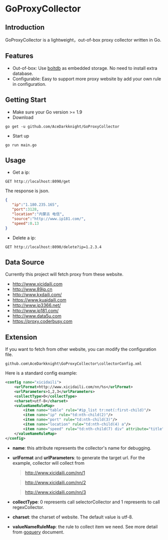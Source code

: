 # GoProxyCollector
## Introduction
GoProxyCollector is a lightweight，out-of-box proxy collector written in Go.
## Features
- Out-of-box: Use [boltdb](https://github.com/boltdb/bolt) as embedded storage. No need to install extra database.
- Configurable: Easy to support more proxy website by add your own rule in configuration.
## Getting Start
- Make sure your Go version >= 1.9
- Download
```
go get -u github.com/AceDarkknight/GoProxyCollector
```
- Start up
```
go run main.go
```
## Usage
- Get a ip:
```
GET http://localhost:8090/get
```
The response is json.
```json
{
   "ip":"1.180.235.165",
   "port":3128,
   "location":"内蒙古 电信",
   "source":"http://www.ip181.com/",
   "speed":0.13
}
```
- Delete a ip:
```
GET http://localhost:8090/delete?ip=1.2.3.4
```

##  Data Source
Currently this project will fetch proxy from these website.
- http://www.xicidaili.com
- http://www.89ip.cn
- http://www.kxdaili.com/
- https://www.kuaidaili.com
- http://www.ip3366.net/
- http://www.ip181.com/
- http://www.data5u.com
- https://proxy.coderbusy.com

## Extension
If you want to fetch from other website, you can modify the configuration file.
```
github.com\AceDarkknight\GoProxyCollector\collectorConfig.xml
```

Here is a standard config example:
```xml
<config name="xicidaili">
    <urlFormat>http://www.xicidaili.com/nn/%s</urlFormat>
    <urlParameters>1,2,3</urlParameters>
    <collectType>0</collectType>
    <charset>utf-8</charset>
    <valueNameRuleMap>
        <item name="table" rule="#ip_list tr:not(:first-child)"/>
        <item name="ip" rule="td:nth-child(2)"/>
        <item name="port" rule="td:nth-child(3)"/>
        <item name="location" rule="td:nth-child(4) a"/>
        <item name="speed" rule="td:nth-child(7) div" attribute="title"/>
    </valueNameRuleMap>
</config>
```
- **name**: this attribute represents the collector's name for debugging.
- **urlFormat** and **urlParameters**: to generate the target url. For the example, collector will collect from

    > http://www.xicidaili.com/nn/1

    > http://www.xicidaili.com/nn/2

    > http://www.xicidaili.com/nn/3

- **collectType**: 0 represents call selectorCollector and 1 represents to call regexCollector.
- **charset**: the charset of website. The default value is utf-8.
- **valueNameRuleMap**: the rule to collect item we need. See more detail from [goquery](https://github.com/PuerkitoBio/goquery) document.
